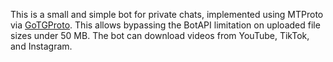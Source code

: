 This is a small and simple bot for private chats, implemented using MTProto via [GoTGProto](https://github.com/celestix/gotgproto/tree/beta). This allows bypassing the BotAPI limitation on uploaded file sizes under 50 MB. The bot can download videos from YouTube, TikTok, and Instagram.
